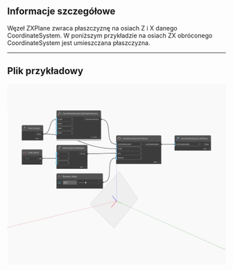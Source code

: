 ## Informacje szczegółowe
Węzeł ZXPlane zwraca płaszczyznę na osiach Z i X danego CoordinateSystem. W poniższym przykładzie na osiach ZX obróconego CoordinateSystem jest umieszczana płaszczyzna.
___
## Plik przykładowy

![ZXPlane](./Autodesk.DesignScript.Geometry.CoordinateSystem.ZXPlane_img.jpg)

